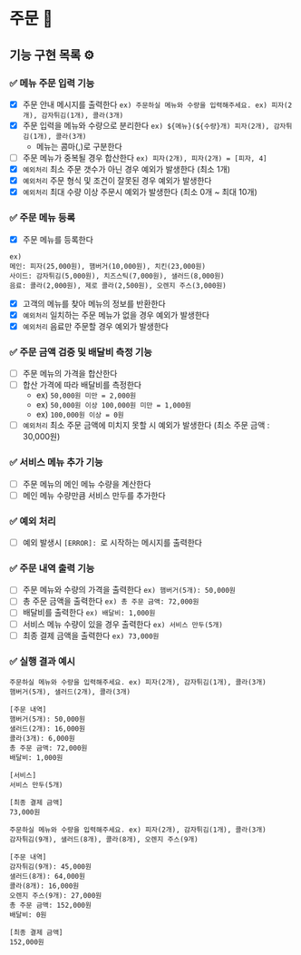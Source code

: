 # 주문 🚗

## 기능 구현 목록 ⚙️

### ✅ 메뉴 주문 입력 기능

- [x] 주문 안내 메시지를 출력한다 `ex) 주문하실 메뉴와 수량을 입력해주세요. ex) 피자(2개), 감자튀김(1개), 콜라(3개)`
- [x] 주문 입력을 메뉴와 수량으로 분리한다 `ex) ${메뉴}(${수량}개) 피자(2개), 감자튀김(1개), 콜라(3개)`
    - 메뉴는 콤마(,)로 구분한다
- [ ] 주문 메뉴가 중복될 경우 합산한다 `ex) 피자(2개), 피자(2개) = [피자, 4]`
- [x] `예외처리` 최소 주문 갯수가 아닌 경우 예외가 발생한다 (최소 1개)
- [x] `예외처리` 주문 형식 및 조건이 잘못된 경우 예외가 발생한다
- [x] `예외처리` 최대 수량 이상 주문시 예외가 발생한다 (최소 0개 ~ 최대 10개)

### ✅ 주문 메뉴 등록

- [x] 주문 메뉴를 등록한다

```
ex)
메인: 피자(25,000원), 햄버거(10,000원), 치킨(23,000원)
사이드: 감자튀김(5,000원), 치즈스틱(7,000원), 샐러드(8,000원)
음료: 콜라(2,000원), 제로 콜라(2,500원), 오렌지 주스(3,000원)
```

- [x] 고객의 메뉴를 찾아 메뉴의 정보를 반환한다
- [x] `예외처리` 일치하는 주문 메뉴가 없을 경우 예외가 발생한다
- [x] `예외처리` 음료만 주문할 경우 예외가 발생한다

### ✅ 주문 금액 검증 및 배달비 측정 기능

- [ ] 주문 메뉴의 가격을 합산한다
- [ ] 합산 가격에 따라 배달비를 측정한다
    - ex) `50,000원 미만 = 2,000원`
    - ex) `50,000원 이상 100,000원 미만 = 1,000원`
    - ex) `100,000원 이상 = 0원`
- [ ] `예외처리` 최소 주문 금액에 미치지 못할 시 예외가 발생한다 (최소 주문 금액 : 30,000원)

### ✅ 서비스 메뉴 추가 기능

- [ ] 주문 메뉴의 메인 메뉴 수량을 계산한다
- [ ] 메인 메뉴 수량만큼 서비스 만두를 추가한다

### ✅ 예외 처리

- [ ] 예외 발생시 `[ERROR]: `로 시작하는 메시지를 출력한다

### ✅ 주문 내역 출력 기능

- [ ] 주문 메뉴와 수량의 가격을 출력한다 `ex) 햄버거(5개): 50,000원`
- [ ] 총 주문 금액을 출력한다 `ex) 총 주문 금액: 72,000원`
- [ ] 배달비를 출력한다 `ex) 배달비: 1,000원`
- [ ] 서비스 메뉴 수량이 있을 경우 출력한다 `ex) 서비스 만두(5개)`
- [ ] 최종 결제 금액을 출력한다 `ex) 73,000원`

### ✅ 실행 결과 예시

```
주문하실 메뉴와 수량을 입력해주세요. ex) 피자(2개), 감자튀김(1개), 콜라(3개)
햄버거(5개), 샐러드(2개), 콜라(3개)

[주문 내역]
햄버거(5개): 50,000원
샐러드(2개): 16,000원
콜라(3개): 6,000원
총 주문 금액: 72,000원
배달비: 1,000원

[서비스]
서비스 만두(5개)

[최종 결제 금액]
73,000원
```

```
주문하실 메뉴와 수량을 입력해주세요. ex) 피자(2개), 감자튀김(1개), 콜라(3개)
감자튀김(9개), 샐러드(8개), 콜라(8개), 오렌지 주스(9개)

[주문 내역]
감자튀김(9개): 45,000원
샐러드(8개): 64,000원
콜라(8개): 16,000원
오렌지 주스(9개): 27,000원
총 주문 금액: 152,000원
배달비: 0원

[최종 결제 금액]
152,000원
```
